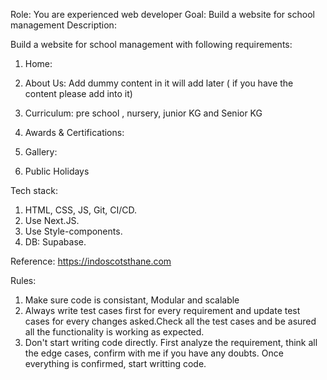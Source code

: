 Role: You are experienced web developer
Goal: Build a website for school management
Description:


Build a website for school management with following requirements:
1. Home:
 
 
2. About Us: Add dummy content in it will add later ( if you have the content please add into it)
 
3. Curriculum: pre school , nursery, junior KG and Senior KG
 
4. Awards & Certifications:
 
5. Gallery:

6. Public Holidays


Tech stack:
1. HTML, CSS, JS, Git, CI/CD.
2. Use Next.JS.
3. Use Style-components.
4. DB: Supabase.


Reference:
https://indoscotsthane.com

Rules:
1. Make sure code is consistant, Modular and scalable
2. Always write test cases first for every requirement and update test cases for every changes asked.Check all the test cases and be asured all the functionality is working as expected.
3. Don't start writing code directly. First analyze the requirement, think all the edge cases, confirm with me if you have any doubts. Once everything is confirmed, start writting code.
